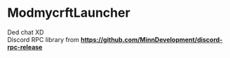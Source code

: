 # ModmycrftLauncher
Ded chat XD<br>
Discord RPC library from <b>https://github.com/MinnDevelopment/discord-rpc-release</b>
